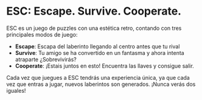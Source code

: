# ESC: Escape. Survive. Cooperate.

ESC es un juego de puzzles con una estética retro, contando con tres principales modos de juego:

* **Escape**: Escapa del laberinto llegando al centro antes que tu rival
* **Survive**: Tu amigo se ha convertido en un fantasma y ahora intenta atraparte ¿Sobrevivirás?
* **Cooperate**: ¡Estais juntos en esto! Encuentra las llaves y consigue salir.

Cada vez que juegues a ESC tendrás una experiencia única, ya que cada vez que entras a jugar, nuevos laberintos son generados.
¡Nunca verás dos iguales!
